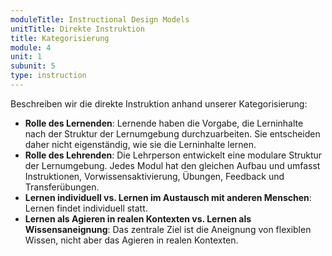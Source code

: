 ```yaml
---
moduleTitle: Instructional Design Models
unitTitle: Direkte Instruktion
title: Kategorisierung
module: 4
unit: 1
subunit: 5
type: instruction
---
```


Beschreiben wir die direkte Instruktion anhand unserer Kategorisierung:

* **Rolle des Lernenden**: Lernende haben die Vorgabe, die Lerninhalte nach der Struktur der Lernumgebung durchzuarbeiten. Sie entscheiden daher nicht eigenständig, wie sie die Lerninhalte lernen.
* **Rolle des Lehrenden**: Die Lehrperson entwickelt eine modulare Struktur der Lernumgebung. Jedes Modul hat den gleichen Aufbau und umfasst Instruktionen, Vorwissensaktivierung, Übungen, Feedback und Transferübungen. 
* **Lernen individuell vs. Lernen im Austausch mit anderen Menschen**: Lernen findet individuell statt. 
* **Lernen als Agieren in realen Kontexten vs. Lernen als Wissensaneignung**: Das zentrale Ziel ist die Aneignung von flexiblen Wissen, nicht aber das Agieren in realen Kontexten.
